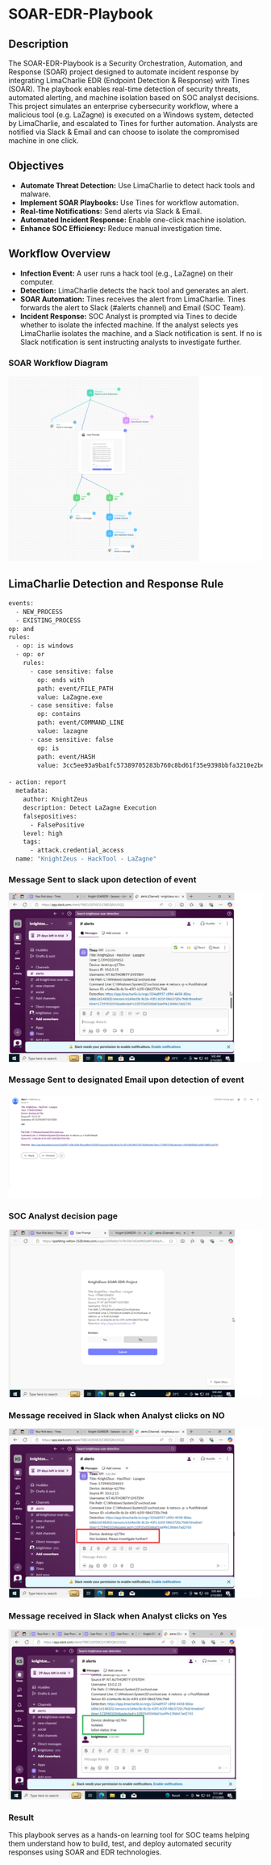 <h1>SOAR-EDR-Playbook</h1>
<h2>Description</h2>
The SOAR-EDR-Playbook is a Security Orchestration, Automation, and Response (SOAR) project designed to automate incident response by integrating LimaCharlie EDR (Endpoint Detection & Response) with Tines (SOAR). The playbook enables real-time detection of security threats, automated alerting, and machine isolation based on SOC analyst decisions. This project simulates an enterprise cybersecurity workflow, where a malicious tool (e.g. LaZagne) is executed on a Windows system, detected by LimaCharlie, and escalated to Tines for further automation. Analysts are notified via Slack & Email and can choose to isolate the compromised machine in one click.
<br />

<h2>Objectives</h2>

- <b>Automate Threat Detection:</b>  Use LimaCharlie to detect hack tools and malware. 
- <b>Implement SOAR Playbooks:</b> Use Tines for workflow automation.
- <b>Real-time Notifications:</b> Send alerts via Slack & Email.
- <b>Automated Incident Response:</b> Enable one-click machine isolation.
- <b>Enhance SOC Efficiency:</b> Reduce manual investigation time. 

<h2>Workflow Overview</h2>

- <b>Infection Event:</b>  A user runs a hack tool (e.g., LaZagne) on their computer.
- <b>Detection:</b> LimaCharlie detects the hack tool and generates an alert.
- <b>SOAR Automation:</b> Tines receives the alert from LimaCharlie. Tines forwards the alert to Slack (#alerts channel) and Email (SOC Team).
- <b>Incident Response:</b> SOC Analyst is prompted via Tines to decide whether to isolate the infected machine. If the analyst selects yes LimaCharlie isolates the machine, and a Slack notification is sent. If no is Slack notification is sent instructing analysts to investigate further.

### SOAR Workflow Diagram
![SOAR Workflow Diagram](https://github.com/Prajwal-Manjunath/SOAR-EDR-Playbook-Project/blob/main/tine_flow.png)

##  LimaCharlie Detection and Response Rule

```bash
events:
  - NEW_PROCESS
  - EXISTING_PROCESS
op: and
rules:
  - op: is windows
  - op: or
    rules:
      - case sensitive: false
        op: ends with
        path: event/FILE_PATH
        value: LaZagne.exe
      - case sensitive: false
        op: contains
        path: event/COMMAND_LINE
        value: lazagne
      - case sensitive: false
        op: is
        path: event/HASH
        value: 3cc5ee93a9ba1fc57389705283b760c8bd61f35e9398bbfa3210e2becf6d4b05

- action: report
  metadata:
    author: KnightZeus
    description: Detect LaZagne Execution
    falsepositives:
      - FalsePositive
    level: high
    tags:
      - attack.credential_access
  name: "KnightZeus - HackTool - LaZagne"
```
### Message Sent to slack upon detection of event
![Slack Message](https://github.com/Prajwal-Manjunath/SOAR-EDR-Playbook-Project/blob/main/slack%20message%201.png)

### Message Sent to designated Email upon detection of event
![Email Message](https://github.com/Prajwal-Manjunath/SOAR-EDR-Playbook-Project/blob/main/email_received.png)

### SOC Analyst decision page
![Decision page](https://github.com/Prajwal-Manjunath/SOAR-EDR-Playbook-Project/blob/main/user_input.png)

### Message received in Slack when Analyst clicks on NO 
![Slack Message](https://github.com/Prajwal-Manjunath/SOAR-EDR-Playbook-Project/blob/main/devices_not_isolated.png)

### Message received in Slack when Analyst clicks on Yes
![Slack Message](https://github.com/Prajwal-Manjunath/SOAR-EDR-Playbook-Project/blob/main/device_isolated.png)

### Result
This playbook serves as a hands-on learning tool for SOC teams helping them understand how to build, test, and deploy automated security responses using SOAR and EDR technologies.

